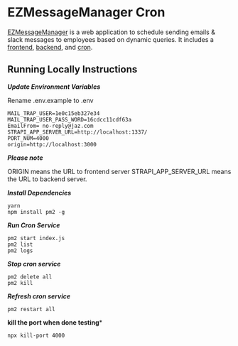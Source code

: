 # EZMessageManager Cron

[EZMessageManager](https://jazmy.com/ezmessagemanager/) is a web application to schedule sending emails & slack messages to employees based on dynamic queries.
It includes a [frontend](https://github.com/jazmy/ezmessagemanager-frontend), [backend](https://github.com/jazmy/ezmessagemanager-backend), and [cron](https://github.com/jazmy/ezmessagemanager-cron).

## Running Locally Instructions

***Update Environment Variables***

Rename .env.example to .env

    MAIL_TRAP_USER=1e0c15eb327e34
    MAIL_TRAP_USER_PASS_WORD=16cdcc11cdf63a
    EmailFrom= no-reply@jaz.com
    STRAPI_APP_SERVER_URL=http://localhost:1337/
    PORT_NUM=4000
    origin=http://localhost:3000

***Please note***

ORIGIN means the URL to frontend server
STRAPI_APP_SERVER_URL means the URL to backend server.

***Install Dependencies***

    yarn
    npm install pm2 -g
    
***Run Cron Service***
 

    pm2 start index.js
    pm2 list
    pm2 logs
    
***Stop cron service***

    pm2 delete all
    pm2 kill
    
***Refresh cron service***

    pm2 restart all
    
**kill the port when done testing***

    npx kill-port 4000
